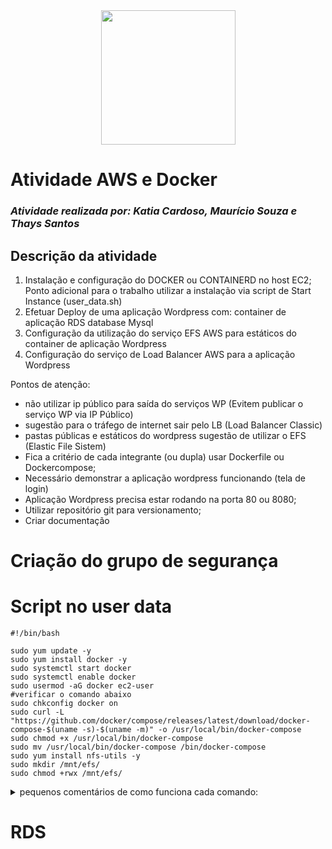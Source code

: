 <div align="center">
  <img src="https://github.com/katiacardoso/Atividades_Compass_DevSecOps/assets/91233884/b664fd8d-a5ef-4a50-aec4-0bfce4439f51)" width="215px">
</div>


# Atividade AWS e Docker

### *Atividade realizada por: Katia Cardoso, Maurício Souza e Thays Santos*


## Descrição da atividade

1. Instalação e configuração do DOCKER
ou CONTAINERD no host EC2;
Ponto adicional para o trabalho utilizar a
instalação via script de Start Instance
(user_data.sh)
2. Efetuar Deploy de uma aplicação
Wordpress com:
container de aplicação
RDS database Mysql
3. Configuração da utilização do serviço EFS
AWS para estáticos do container de
aplicação Wordpress
4. Configuração do serviço de Load
Balancer AWS para a aplicação
Wordpress

 Pontos de atenção:
 
- não utilizar ip público para saída do
serviços WP (Evitem publicar o serviço
WP via IP Público)
- sugestão para o tráfego de internet
sair pelo LB (Load Balancer Classic)
- pastas públicas e estáticos do
wordpress sugestão de utilizar o EFS
(Elastic File Sistem)
- Fica a critério de cada integrante (ou
dupla) usar Dockerfile ou
Dockercompose;
- Necessário demonstrar a aplicação
wordpress funcionando (tela de login)
- Aplicação Wordpress precisa estar
rodando na porta 80 ou 8080;
- Utilizar repositório git para
versionamento;
- Criar documentação


# Criação do grupo de segurança 

# Script no user data

```
#!/bin/bash

sudo yum update -y
sudo yum install docker -y
sudo systemctl start docker
sudo systemctl enable docker
sudo usermod -aG docker ec2-user
#verificar o comando abaixo
sudo chkconfig docker on
sudo curl -L "https://github.com/docker/compose/releases/latest/download/docker-compose-$(uname -s)-$(uname -m)" -o /usr/local/bin/docker-compose
sudo chmod +x /usr/local/bin/docker-compose
sudo mv /usr/local/bin/docker-compose /bin/docker-compose
sudo yum install nfs-utils -y
sudo mkdir /mnt/efs/
sudo chmod +rwx /mnt/efs/
```

<details>
    <summary>pequenos comentários de como funciona cada comando:</summary>

      
**sudo yum update -y** : atualiza os pacots do sistema operacional. O parâmetro '-y' faz uma atualização automática

**sudo yum install docker -y**: instala o Docker no sistema.

**sudo systemctl start docker**: inicia o serviço Docker

**sudo systemctl enable docker**: habilita o Docker para inicialização

**sudo usermod -aG docker ec2-user**: em geral este comando adiciona o usuário "ec2-user" ao grupo "docker". O *usermod* permite modificar configurções de usuários. A opção *-aG* do usermod significa *a(append)* e *G(groups)*. *docker* é o nome do grupo e *ec2-user* é o nome do usuário a ser adicionado 

**sudo chkconfig docker on** : similiar ao comando de systemctl enable 

**sudo curl -L "https://github.com/docker/compose/releases/latest/download/docker-compose-$(uname -s)-$(uname -m)" -o /usr/local/bin/docker-compose** : baixa o utilitário Docker Compose do GitHub e o coloca na pasta "/usr/local/bin/". Indo por partes *curl* é utilizado para transferir dados via protocolos de rede. *-L* parâmetro de curl para seguir o direcionamento de URL. Em seguida encontra uma URL que aponta para o local do arquivo Docker Compose mais recente do GitHub, no qual *$(uname -s)* é substituido pelo nome do sistema operacional e *$(uname -m)* é substituido pela arquitetura. Já em *-o /usr/local/bin/docker-compose*  o parâmetro -o indica o caminho  onde o arquivo deve ser salvo, neste caso, esta pasta geralmente se armaazena executáveis 

**sudo chmod +x /usr/local/bin/docker-compose** :  dá permissão de execução ao arquivo 

**sudo mv /usr/local/bin/docker-compose /bin/docker-compose**: move o arquivo de pasta para permitir utilizar o Docker compose em qualquer ligar do sistema 

**sudo yum install nfs-utils -y**: instala o pacote 'nfs-util' para fornecer utilitários para trabalhar con NFS(Network File System)

**sudo mkdir /mnt/efs/**: criar um diretório para posterior criação de um sistema de arquivos NFS

**sudo chmod +rwx /mnt/efs/**: altera as permissões de leitura, gravação e execução do diretório criado anteriormente para todos os usuários

</details>

# RDS

